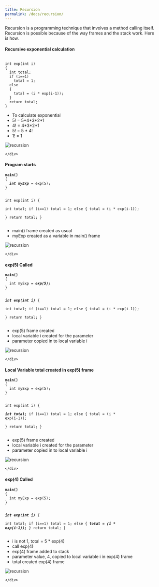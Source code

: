 ```yaml
---
title: Recursion
permalink: /docs/recursion/
---
```


Recursion is a programming technique that involves a method calling itself. Recursion is possible because of the way frames and the stack work. Here is how.

#### Recursive exponential calculation
<div class="row">
    <div class="col-md-6">
            <pre><code class="language-java">
int exp(int i) 
{  
  int total;
  if (i==1)
    total = 1;
  else
  {
    total = (i * exp(i-1));    
  }
  return total;
} 
</code></pre>
<ul>
<li>To calculate exponential</li>
<li>5! = 5*4*3*2*1</li>
<li>4! = 4*3*2*1</li>
<li>5! = 5 * 4!</li>
<li>1! = 1</li>
</ul>
    </div>
    <div class="col-md-6">
<img src="/assets/img/recursion1.png" alt="recursion">

    </div>
</div>


#### Program starts
<div class="row">
    <div class="col-md-6">
            <pre><code class="language-java"><b>main() </b>
{
  <b><I>int myExp</I></b> = exp(5);
} 

int exp(int i) 
{  
  int total;
  if (i==1)
    total = 1;
  else
  {
    total = (i * exp(i-1));    
  }
  return total;
} 
</code></pre>
<ul>
<li>main() frame created as usual</li>
<li>myExp created as a variable in main() frame</li>
</ul>
    </div>
    <div class="col-md-6">
<img src="/assets/img/recursion2.png" alt="recursion">

    </div>
</div>


#### exp(5) Called
<div class="row">
    <div class="col-md-6">
            <pre><code class="language-java"><b>main() </b>
{
  int myExp = <B><I>exp(5);</I></B>
} 

<B><I>int exp(int i)</I></B>
{  
  int total;
  if (i==1)
    total = 1;
  else
  {
    total = (i * exp(i-1));    
  }
  return total;
} 
</code></pre>
<ul>
<li>exp(5) frame created</li>
<li>local variable i created for the parameter</li>
<li>parameter copied in to local variable i</li>
</ul>
    </div>
    <div class="col-md-6">
<img src="/assets/img/recursion3.png" alt="recursion">

    </div>
</div>

#### Local Variable total created in exp(5) frame
<div class="row">
    <div class="col-md-6">
            <pre><code class="language-java"><b>main() </b>
{
  int myExp = exp(5);
} 

int exp(int i) 
{  
  <B><I>int total;</I></B>
  if (i==1)
    total = 1;
  else
  {
    total = (i * exp(i-1));    
  }
  return total;
} 
</code></pre>
<ul>
<li>exp(5) frame created</li>
<li>local variable i created for the parameter</li>
<li>parameter copied in to local variable i</li>
</ul>
    </div>
    <div class="col-md-6">
<img src="/assets/img/recursion4.png" alt="recursion">

    </div>
</div>

#### exp(4) Called
<div class="row">
    <div class="col-md-6">
            <pre><code class="language-java"><b>main() </b>
{
  int myExp = exp(5);
} 

<B><I>int exp(int i)</I></B>
{  
  int total;
  if (i==1)
    total = 1;
  else
  {
    <B><I>total = (i * exp(i-1));</I></B>
  }
  return total;
} 
</code></pre>
<ul>
<li>i is not 1, total = 5 * exp(4)</li>
<li>call exp(4)</li>
<li>exp(4) frame added to stack</li>
<li>parameter value, 4, copied to local variable i in exp(4) frame</li>
<li>total created exp(4) frame</li>
</ul>
    </div>
    <div class="col-md-6">
<img src="/assets/img/recursion5.png" alt="recursion">

    </div>
</div>